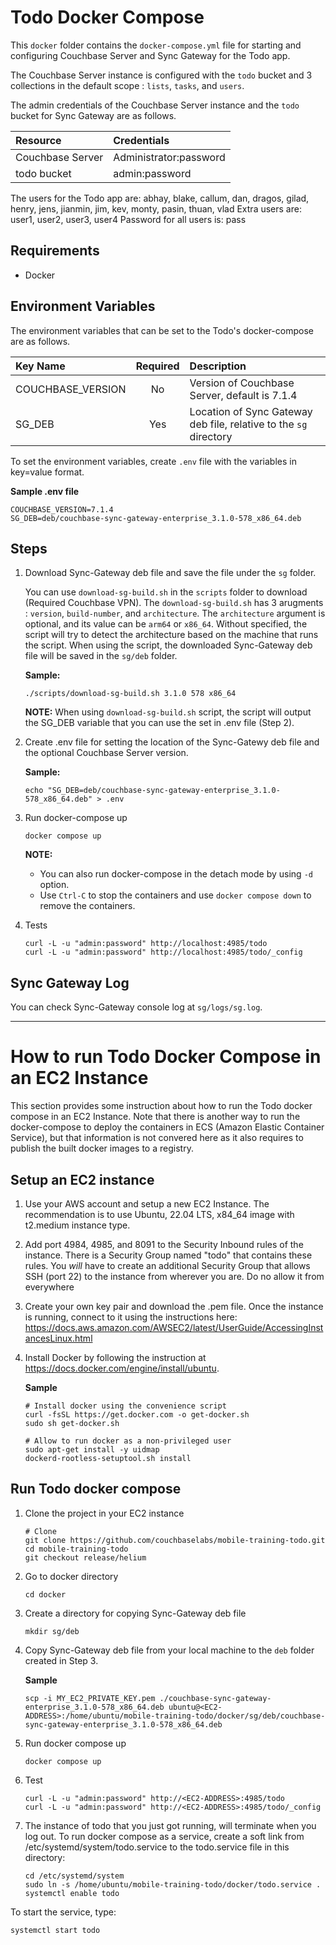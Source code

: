 # Todo Docker Compose

This `docker` folder contains the `docker-compose.yml` file for starting and configuring Couchbase Server and Sync Gateway for the Todo app.

The Couchbase Server instance is configured with the `todo` bucket and 3 collections in the default scope : `lists`, `tasks`, and `users`.

The admin credentials of the Couchbase Server instance and the `todo` bucket for Sync Gateway are as follows.

| Resource | Credentials |
| :----------- | :----------- |
| Couchbase Server | Administrator:password |
| todo bucket | admin:password |

The users for the Todo app are: abhay, blake, callum, dan, dragos, gilad, henry, jens, jianmin, jim, kev, monty, pasin, thuan, vlad
Extra users are:  user1, user2, user3, user4
Password for all users is: pass

## Requirements

- Docker

## Environment Variables

The environment variables that can be set to the Todo's docker-compose are as follows.

| Key Name | Required | Description |
| :----------- | :-----------: | :----------- |
| COUCHBASE_VERSION | No  | Version of Couchbase Server, default is 7.1.4  |
| SG_DEB            | Yes | Location of Sync Gateway deb file, relative to the `sg` directory |

To set the environment variables, create `.env` file with the variables in key=value format.

**Sample .env file**
```
COUCHBASE_VERSION=7.1.4
SG_DEB=deb/couchbase-sync-gateway-enterprise_3.1.0-578_x86_64.deb
```

## Steps

1. Download Sync-Gateway deb file and save the file under the `sg` folder.

   You can use `download-sg-build.sh` in the `scripts` folder to download (Required Couchbase VPN). The `download-sg-build.sh` has 3 arugments : `version`, `build-number`, and `architecture`. The `architecture` argument is optional, and its value can be `arm64` or `x86_64`. Without specified, the script will try to detect the architecture based on the machine that runs the script. When using the script, the downloaded Sync-Gateway deb file will be saved in the `sg/deb` folder.

   **Sample:**
   ```
   ./scripts/download-sg-build.sh 3.1.0 578 x86_64
   ```

   **NOTE:** When using `download-sg-build.sh` script, the script will output the SG_DEB variable that you can use the set in .env file (Step 2).

2. Create .env file for setting the location of the Sync-Gatewy deb file and the optional Couchbase Server version.

   **Sample:**

   ```
   echo "SG_DEB=deb/couchbase-sync-gateway-enterprise_3.1.0-578_x86_64.deb" > .env
   ```

3. Run docker-compose up

   ```
   docker compose up
   ```

   **NOTE:**

   * You can also run docker-compose in the detach mode by using `-d` option.
   * Use `Ctrl-C` to stop the containers and use `docker compose down` to remove the containers.

4. Tests

   ```
   curl -L -u "admin:password" http://localhost:4985/todo
   curl -L -u "admin:password" http://localhost:4985/todo/_config
   ```

## Sync Gateway Log

You can check Sync-Gateway console log at `sg/logs/sg.log`.

---

# How to run Todo Docker Compose in an EC2 Instance

This section provides some instruction about how to run the Todo docker compose in an EC2 Instance. Note that there is another way to run the docker-compose to deploy the containers in ECS (Amazon Elastic Container Service), but that information is not convered here as it also requires to publish the built docker images to a registry.

## Setup an EC2 instance

1. Use your AWS account and setup a new EC2 Instance. The recommendation is to use Ubuntu, 22.04 LTS, x84_64 image with t2.medium instance type.

2. Add port 4984, 4985, and 8091 to the Security Inbound rules of the instance.  There is a Security Group named "todo" that contains these rules.  You *will* have to create an additional Security Group that allows SSH (port 22) to the instance from wherever you are.  Do no allow it from everywhere

3. Create your own key pair and download the .pem file.  Once the instance is running, connect to it using the instructions here: https://docs.aws.amazon.com/AWSEC2/latest/UserGuide/AccessingInstancesLinux.html

4. Install Docker by following the instruction at https://docs.docker.com/engine/install/ubuntu.

   **Sample**
   ```
   # Install docker using the convenience script
   curl -fsSL https://get.docker.com -o get-docker.sh
   sudo sh get-docker.sh

   # Allow to run docker as a non-privileged user
   sudo apt-get install -y uidmap
   dockerd-rootless-setuptool.sh install
   ```

## Run Todo docker compose

1. Clone the project in your EC2 instance

   ```
   # Clone
   git clone https://github.com/couchbaselabs/mobile-training-todo.git
   cd mobile-training-todo
   git checkout release/helium
   ```

2. Go to docker directory

   ```
   cd docker
   ```

3. Create a directory for copying Sync-Gateway deb file

   ```
   mkdir sg/deb
   ```

4. Copy Sync-Gateway deb file from your local machine to the `deb` folder created in Step 3.

   **Sample**
   ```
   scp -i MY_EC2_PRIVATE_KEY.pem ./couchbase-sync-gateway-enterprise_3.1.0-578_x86_64.deb ubuntu@<EC2-ADDRESS>:/home/ubuntu/mobile-training-todo/docker/sg/deb/couchbase-sync-gateway-enterprise_3.1.0-578_x86_64.deb
   ```

5. Run docker compose up

   ```
   docker compose up
   ```
6. Test

   ```
   curl -L -u "admin:password" http://<EC2-ADDRESS>:4985/todo
   curl -L -u "admin:password" http://<EC2-ADDRESS>:4985/todo/_config
   ```

7. The instance of todo that you just got running, will terminate when you log out.  To run docker compose as a service, create a soft link from
  /etc/systemd/system/todo.service to the todo.service file in this directory:

   ```
   cd /etc/systemd/system
   sudo ln -s /home/ubuntu/mobile-training-todo/docker/todo.service .
   systemctl enable todo
   ```
To start the service, type:

   ```
   systemctl start todo
   ```


